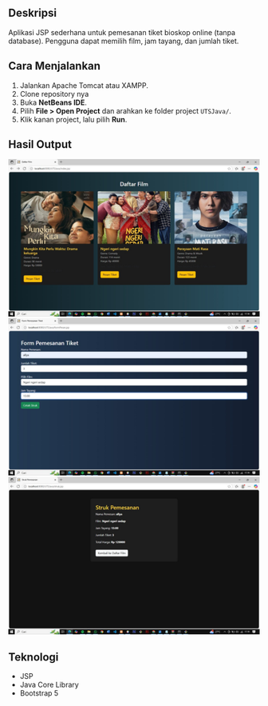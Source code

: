 ## Deskripsi
Aplikasi JSP sederhana untuk pemesanan tiket bioskop online (tanpa database). Pengguna dapat memilih film, jam tayang, dan jumlah tiket.

## Cara Menjalankan
1. Jalankan Apache Tomcat atau XAMPP.
2. Clone repository nya
3. Buka **NetBeans IDE**.
4. Pilih **File > Open Project** dan arahkan ke folder project `UTSJava/`.
5. Klik kanan project, lalu pilih **Run**.

## Hasil Output
![Daftar Film](UTSJava/web/image/s1.jpg)
![Form Pemesanan](UTSJava/web/image/s2.jpg)
![Struk Transaksi](UTSJava/web/image/s3.jpg)

## Teknologi
- JSP
- Java Core Library
- Bootstrap 5
